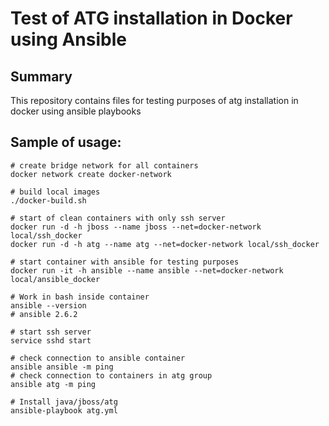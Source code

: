 Test of ATG installation in Docker using Ansible
=========

## Summary

This repository contains files for testing purposes of atg installation in docker using ansible playbooks

## Sample of usage:

```
# create bridge network for all containers
docker network create docker-network

# build local images
./docker-build.sh

# start of clean containers with only ssh server
docker run -d -h jboss --name jboss --net=docker-network local/ssh_docker
docker run -d -h atg --name atg --net=docker-network local/ssh_docker

# start container with ansible for testing purposes
docker run -it -h ansible --name ansible --net=docker-network local/ansible_docker

# Work in bash inside container
ansible --version
# ansible 2.6.2

# start ssh server
service sshd start

# check connection to ansible container
ansible ansible -m ping
# check connection to containers in atg group
ansible atg -m ping

# Install java/jboss/atg
ansible-playbook atg.yml
```